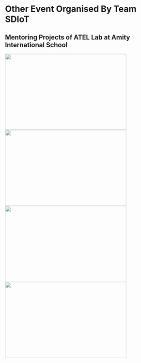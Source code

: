 # Other Event Organised By Team SDIoT

## Mentoring Projects of ATEL Lab at Amity International School

<img src="/Mentor at amity/22181571_1564547520257506_5576869575778502902_o.jpg" height="250" width="400" ><img src="SDIoT_Events/Others/Mentor at amity/22196113_1564548040257454_2628170728409840145_n.jpg" height="250" width="400" ><img src="SDIoT_Events/Others/Mentor at amity/22228370_1564547986924126_763745430918902452_n.jpg" height="250" width="400" ><img src="SDIoT_Events/Others/Mentor at amity/22290003_1564547966924128_5393226337010276415_o.jpg" height="250" width="400" >
